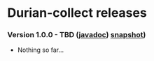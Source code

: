 # Durian-collect releases

### Version 1.0.0 - TBD ([javadoc](http://diffplug.github.io/durian-collect/javadoc/snapshot/)) [snapshot](https://oss.sonatype.org/content/repositories/snapshots/com/diffplug/durian/durian-collect/))

* Nothing so far...
